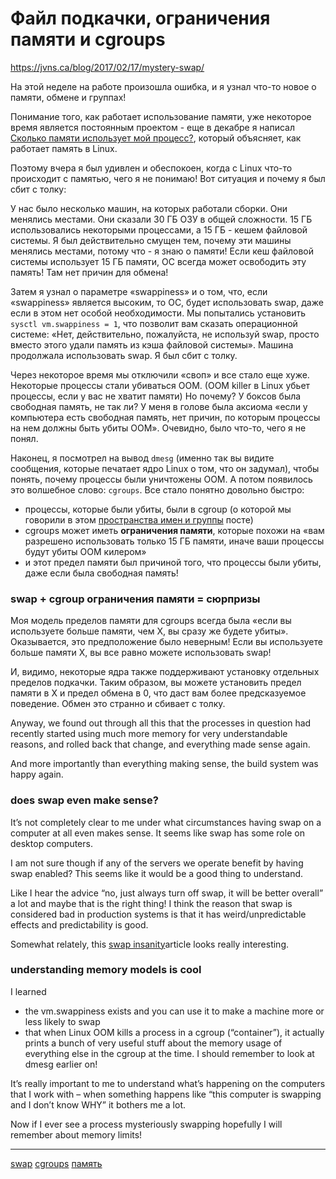 # Файл подкачки, ограничения памяти и cgroups

https://jvns.ca/blog/2017/02/17/mystery-swap/

На этой неделе на работе произошла ошибка, и я узнал что-то новое о памяти, обмене и группах!

Понимание того, как работает использование памяти, уже некоторое время является постоянным проектом - еще в декабре я написал [Сколько памяти использует мой процесс?](Https://jvns.ca/blog/2016/12/03/how-much-memory-is-my-process-using-/), который объясняет, как работает память в Linux.

Поэтому вчера я был удивлен и обеспокоен, когда с Linux что-то происходит с памятью, чего я не понимаю! Вот ситуация и почему я был сбит с толку:

У нас было несколько машин, на которых работали сборки. Они менялись местами. Они сказали 30 ГБ ОЗУ в общей сложности. 15 ГБ использовались некоторыми процессами, а 15 ГБ - кешем файловой системы. Я был действительно смущен тем, почему эти машины менялись местами, потому что - я знаю о памяти! Если кеш файловой системы использует 15 ГБ памяти, ОС всегда может освободить эту память! Там нет причин для обмена!

Затем я узнал о параметре «swappiness» и о том, что, если «swappiness» является высоким, то ОС, будет использовать swap, даже если в этом нет особой необходимости. Мы попытались установить `sysctl vm.swappiness = 1`, что позволит вам сказать операционной системе: «Нет, действительно, пожалуйста, не используй swap, просто вместо этого удали память из кэша файловой системы». Машина продолжала использовать swap. Я был сбит с толку.

Через некоторое время мы отключили «своп» и все стало еще хуже. Некоторые процессы стали убиваться OOM. (OOM killer в Linux убьет процессы, если у вас не хватит памяти) Но почему? У боксов была свободная память, не так ли? У меня в голове была аксиома «если у компьютера есть свободная память, нет причин, по которым процессы на нем должны быть убиты OOM». Очевидно, было что-то, чего я не понял.

Наконец, я посмотрел на вывод `dmesg` (именно так вы видите сообщения, которые печатает ядро Linux о том, что он задумал), чтобы понять, почему процессы были уничтожены OOM. А потом появилось это волшебное слово: `cgroups`. Все стало понятно довольно быстро:

*   процессы, которые были убиты, были в cgroup (о которой мы говорили в этом [пространства имен и группы](https://jvns.ca/blog/2016/10/10/what-even-is-a-container/) посте)
*   cgroups может иметь **ограничения памяти**, которые похожи на «вам разрешено использовать только 15 ГБ памяти, иначе ваши процессы будут убиты OOM килером»
*   и этот предел памяти был причиной того, что процессы были убиты, даже если была свободная память!

### swap + cgroup ограничения памяти = сюрпризы

Моя модель пределов памяти для cgroups всегда была «если вы используете больше памяти, чем X, вы сразу же будете убиты». Оказывается, это предположение было неверным! Если вы используете больше памяти X, вы все равно можете использовать swap!

И, видимо, некоторые ядра также поддерживают установку отдельных пределов подкачки. Таким образом, вы можете установить предел памяти в X и предел обмена в 0, что даст вам более предсказуемое поведение. Обмен это странно и сбивает с толку.

Anyway, we found out through all this that the processes in question had recently started using much more memory for very understandable reasons, and rolled back that change, and everything made sense again.

And more importantly than everything making sense, the build system was happy again.

### does swap even make sense?

It’s not completely clear to me under what circumstances having swap on a computer at all even makes sense. It seems like swap has some role on desktop computers.

I am not sure though if any of the servers we operate benefit by having swap enabled? This seems like it would be a good thing to understand.

Like I hear the advice “no, just always turn off swap, it will be better overall” a lot and maybe that is the right thing! I think the reason that swap is considered bad in production systems is that it has weird/unpredictable effects and predictability is good.

Somewhat relately, this [swap insanity](https://blog.jcole.us/2010/09/28/mysql-swap-insanity-and-the-numa-architecture/)article looks really interesting.

### understanding memory models is cool

I learned

*   the vm.swappiness exists and you can use it to make a machine more or less likely to swap
*   that when Linux OOM kills a process in a cgroup (“container”), it actually prints a bunch of very useful stuff about the memory usage of everything else in the cgroup at the time. I should remember to look at dmesg earlier on!

It’s really important to me to understand what’s happening on the computers that I work with – when something happens like “this computer is swapping and I don’t know WHY” it bothers me a lot.

Now if I ever see a process mysteriously swapping hopefully I will remember about memory limits!

**********
[swap](/tags/swap.md)
[cgroups](/tags/cgroups.md)
[память](/tags/%D0%BF%D0%B0%D0%BC%D1%8F%D1%82%D1%8C.md)
